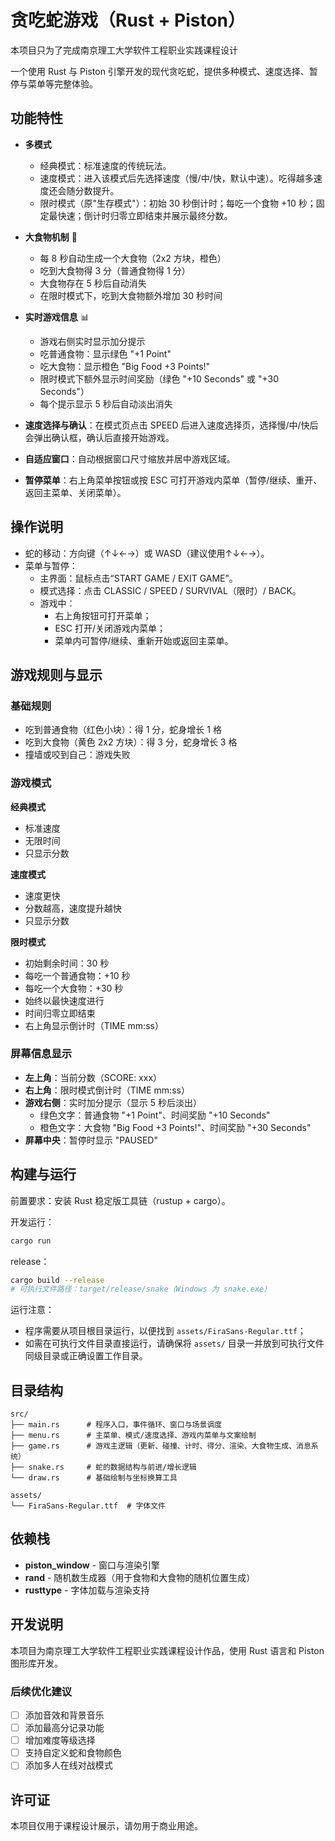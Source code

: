 # 贪吃蛇游戏（Rust + Piston）
本项目只为了完成南京理工大学软件工程职业实践课程设计

一个使用 Rust 与 Piston 引擎开发的现代贪吃蛇，提供多种模式、速度选择、暂停与菜单等完整体验。

## 功能特性

- **多模式**
  - 经典模式：标准速度的传统玩法。
  - 速度模式：进入该模式后先选择速度（慢/中/快，默认中速）。吃得越多速度还会随分数提升。
  - 限时模式（原"生存模式"）：初始 30 秒倒计时；每吃一个食物 +10 秒；固定最快速；倒计时归零立即结束并展示最终分数。
  
- **大食物机制** 🎯
  - 每 8 秒自动生成一个大食物（2x2 方块，橙色）
  - 吃到大食物得 3 分（普通食物得 1 分）
  - 大食物存在 5 秒后自动消失
  - 在限时模式下，吃到大食物额外增加 30 秒时间
  
- **实时游戏信息** 📊
  - 游戏右侧实时显示加分提示
  - 吃普通食物：显示绿色 "+1 Point"
  - 吃大食物：显示橙色 "Big Food +3 Points!"
  - 限时模式下额外显示时间奖励（绿色 "+10 Seconds" 或 "+30 Seconds"）
  - 每个提示显示 5 秒后自动淡出消失
  
- **速度选择与确认**：在模式页点击 SPEED 后进入速度选择页，选择慢/中/快后会弹出确认框，确认后直接开始游戏。
- **自适应窗口**：自动根据窗口尺寸缩放并居中游戏区域。
- **暂停菜单**：右上角菜单按钮或按 ESC 可打开游戏内菜单（暂停/继续、重开、返回主菜单、关闭菜单）。

## 操作说明

- 蛇的移动：方向键（↑↓←→）或 WASD（建议使用↑↓←→）。
- 菜单与暂停：
  - 主界面：鼠标点击“START GAME / EXIT GAME”。
  - 模式选择：点击 CLASSIC / SPEED / SURVIVAL（限时）/ BACK。
  - 游戏中：
    - 右上角按钮可打开菜单；
    - ESC 打开/关闭游戏内菜单；
    - 菜单内可暂停/继续、重新开始或返回主菜单。

## 游戏规则与显示

### 基础规则
- 吃到普通食物（红色小块）：得 1 分，蛇身增长 1 格
- 吃到大食物（黄色 2x2 方块）：得 3 分，蛇身增长 3 格
- 撞墙或咬到自己：游戏失败

### 游戏模式

**经典模式**
- 标准速度
- 无限时间
- 只显示分数

**速度模式**
- 速度更快
- 分数越高，速度提升越快
- 只显示分数

**限时模式**
- 初始剩余时间：30 秒
- 每吃一个普通食物：+10 秒
- 每吃一个大食物：+30 秒
- 始终以最快速度进行
- 时间归零立即结束
- 右上角显示倒计时（TIME mm:ss）

### 屏幕信息显示

- **左上角**：当前分数（SCORE: xxx）
- **右上角**：限时模式倒计时（TIME mm:ss）
- **游戏右侧**：实时加分提示（显示 5 秒后淡出）
  - 绿色文字：普通食物 "+1 Point"、时间奖励 "+10 Seconds"
  - 橙色文字：大食物 "Big Food +3 Points!"、时间奖励 "+30 Seconds"
- **屏幕中央**：暂停时显示 "PAUSED"

## 构建与运行

前置要求：安装 Rust 稳定版工具链（rustup + cargo）。

开发运行：
```bash
cargo run
```

release：
```bash
cargo build --release
# 可执行文件路径：target/release/snake（Windows 为 snake.exe）
```

运行注意：
- 程序需要从项目根目录运行，以便找到 `assets/FiraSans-Regular.ttf`；
- 如需在可执行文件目录直接运行，请确保将 `assets/` 目录一并放到可执行文件同级目录或正确设置工作目录。

## 目录结构

```
src/
├── main.rs      # 程序入口，事件循环、窗口与场景调度
├── menu.rs      # 主菜单、模式/速度选择、游戏内菜单与文案绘制
├── game.rs      # 游戏主逻辑（更新、碰撞、计时、得分、渲染、大食物生成、消息系统）
├── snake.rs     # 蛇的数据结构与前进/增长逻辑
└── draw.rs      # 基础绘制与坐标换算工具

assets/
└── FiraSans-Regular.ttf  # 字体文件
```


## 依赖栈

- **piston_window** - 窗口与渲染引擎
- **rand** - 随机数生成器（用于食物和大食物的随机位置生成）
- **rusttype** - 字体加载与渲染支持

## 开发说明

本项目为南京理工大学软件工程职业实践课程设计作品，使用 Rust 语言和 Piston 图形库开发。


### 后续优化建议
- [ ] 添加音效和背景音乐
- [ ] 添加最高分记录功能
- [ ] 增加难度等级选择
- [ ] 支持自定义蛇和食物颜色
- [ ] 添加多人在线对战模式

## 许可证

本项目仅用于课程设计展示，请勿用于商业用途。


